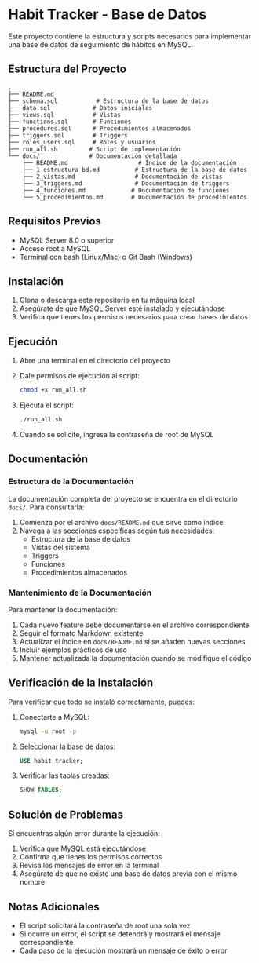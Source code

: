 # Habit Tracker - Base de Datos

Este proyecto contiene la estructura y scripts necesarios para implementar una base de datos de seguimiento de hábitos en MySQL.

## Estructura del Proyecto

```
.
├── README.md
├── schema.sql           # Estructura de la base de datos
├── data.sql            # Datos iniciales
├── views.sql           # Vistas
├── functions.sql       # Funciones
├── procedures.sql      # Procedimientos almacenados
├── triggers.sql        # Triggers
├── roles_users.sql     # Roles y usuarios
├── run_all.sh         # Script de implementación
└── docs/              # Documentación detallada
    ├── README.md                    # Índice de la documentación
    ├── 1_estructura_bd.md          # Estructura de la base de datos
    ├── 2_vistas.md                 # Documentación de vistas
    ├── 3_triggers.md               # Documentación de triggers
    ├── 4_funciones.md             # Documentación de funciones
    └── 5_procedimientos.md        # Documentación de procedimientos
```

## Requisitos Previos

- MySQL Server 8.0 o superior
- Acceso root a MySQL
- Terminal con bash (Linux/Mac) o Git Bash (Windows)

## Instalación

1. Clona o descarga este repositorio en tu máquina local
2. Asegúrate de que MySQL Server esté instalado y ejecutándose
3. Verifica que tienes los permisos necesarios para crear bases de datos

## Ejecución

1. Abre una terminal en el directorio del proyecto

2. Dale permisos de ejecución al script:
   ```bash
   chmod +x run_all.sh
   ```

3. Ejecuta el script:
   ```bash
   ./run_all.sh
   ```

4. Cuando se solicite, ingresa la contraseña de root de MySQL

## Documentación

### Estructura de la Documentación
La documentación completa del proyecto se encuentra en el directorio `docs/`. Para consultarla:

1. Comienza por el archivo `docs/README.md` que sirve como índice
2. Navega a las secciones específicas según tus necesidades:
   - Estructura de la base de datos
   - Vistas del sistema
   - Triggers
   - Funciones
   - Procedimientos almacenados

### Mantenimiento de la Documentación
Para mantener la documentación:

1. Cada nuevo feature debe documentarse en el archivo correspondiente
2. Seguir el formato Markdown existente
3. Actualizar el índice en `docs/README.md` si se añaden nuevas secciones
4. Incluir ejemplos prácticos de uso
5. Mantener actualizada la documentación cuando se modifique el código

## Verificación de la Instalación

Para verificar que todo se instaló correctamente, puedes:

1. Conectarte a MySQL:
   ```bash
   mysql -u root -p
   ```

2. Seleccionar la base de datos:
   ```sql
   USE habit_tracker;
   ```

3. Verificar las tablas creadas:
   ```sql
   SHOW TABLES;
   ```

## Solución de Problemas

Si encuentras algún error durante la ejecución:

1. Verifica que MySQL está ejecutándose
2. Confirma que tienes los permisos correctos
3. Revisa los mensajes de error en la terminal
4. Asegúrate de que no existe una base de datos previa con el mismo nombre

## Notas Adicionales

- El script solicitará la contraseña de root una sola vez
- Si ocurre un error, el script se detendrá y mostrará el mensaje correspondiente
- Cada paso de la ejecución mostrará un mensaje de éxito o error 